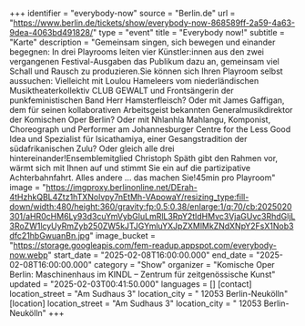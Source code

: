 +++
identifier = "everybody-now"
source = "Berlin.de"
url = "https://www.berlin.de/tickets/show/everybody-now-868589ff-2a59-4a63-9dea-4063bd491828/"
type = "event"
title = "Everybody now!"
subtitle = "Karte"
description = "Gemeinsam singen, sich bewegen und einander begegnen: In drei Playrooms leiten vier Künstler:innen aus den zwei vergangenen Festival-Ausgaben das Publikum dazu an, gemeinsam viel Schall und Rausch zu produzieren.Sie können sich Ihren Playroom selbst aussuchen: Vielleicht mit Loulou Hameleers vom niederländischen Musiktheaterkollektiv CLUB GEWALT und Frontsängerin der punkfeministischen Band Herr Hamsterfleisch? Oder mit James Gaffigan, dem für seinen kollaborativen Arbeitsgeist bekannten Generalmusikdirektor der Komischen Oper Berlin? Oder mit Nhlanhla Mahlangu, Komponist, Choreograph und Performer am Johannesburger Centre for the Less Good Idea und Spezialist für Isicathamiya, einer Gesangstradition der südafrikanischen Zulu? Oder gleich alle drei hintereinander!Ensemblemitglied Christoph Späth gibt den Rahmen vor, wärmt sich mit Ihnen auf und stimmt Sie ein auf die partizipative Achterbahnfahrt. Alles andere … das machen Sie!45min pro Playroom"
image = "https://imgproxy.berlinonline.net/DErah-4tHzhkQBL4Ztz1hTXNolvpy7nEtMh-VApowaY/resizing_type:fill-down/width:480/height:360/gravity:fp:0.5:0.38/enlarge:1/q:70/cb:2025020301/aHR0cHM6Ly93d3cuYmVybGluLmRlL3RpY2tldHMvc3VjaGUvc3RhdGljL3RoZW1lcyUyRmZyb250ZW5kJTJGYmluYXJpZXMlMkZNdXNpY2FsX1Nob3dfc21hbGwuanBn.jpg"
image_bucket = "https://storage.googleapis.com/fem-readup.appspot.com/everybody-now.webp"
start_date = "2025-02-08T16:00:00.000"
end_date = "2025-02-08T16:00:00.000"
category = "Show"
organizer = "Komische Oper Berlin: Maschinenhaus im KINDL – Zentrum für zeitgenössische Kunst"
updated = "2025-02-03T00:41:50.000"
languages = []
[contact]
location_street = "Am Sudhaus 3"
location_city = " 12053 Berlin-Neukölln"
[location]
location_street = "Am Sudhaus 3"
location_city = " 12053 Berlin-Neukölln"
+++